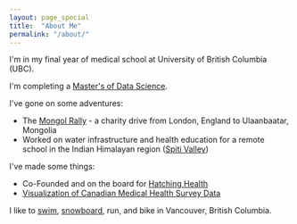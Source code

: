 ```yaml
---
layout: page_special
title:  "About Me"
permalink: "/about/"
---
```


I'm in my final year of medical school at University of British Columbia (UBC).  

I'm completing a [Master's of Data Science](https://masterdatascience.science.ubc.ca/).  

I've gone on some adventures:

* The [Mongol Rally](http://www.theadventurists.com/mongol-rally-where-and-when/) - a charity drive from London, England to Ulaanbaatar, Mongolia  
* Worked on water infrastructure and health education for a remote school in the Indian Himalayan region ([Spiti Valley](https://en.wikipedia.org/wiki/Spiti_Valley))  



I've made some things:

* Co-Founded and on the board for [Hatching Health](http://www.hatchinghealth.com/)
* [Visualization of Canadian Medical Health Survey Data](https://raffrica.shinyapps.io/cad_mental_health_viz/)


I like to [swim](http://vancouver.ca/parks-recreation-culture/kitsilano-pool.aspx), [snowboard](https://www.whistlerblackcomb.com/), run, and bike in Vancouver, British Columbia.  

